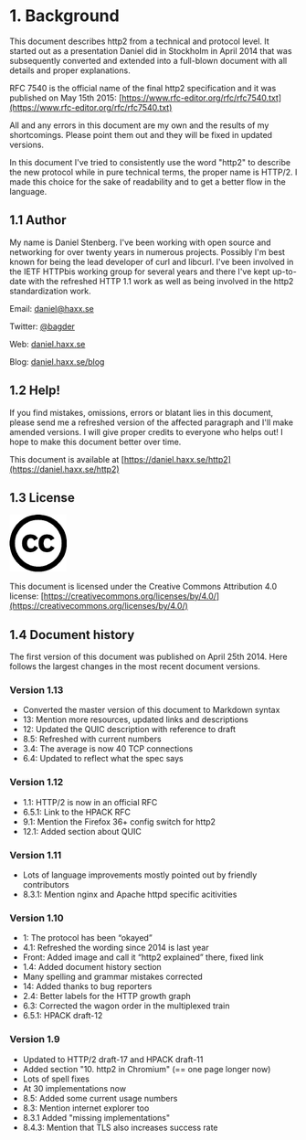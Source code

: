 # 1. Background

This document describes http2 from a technical and protocol level. It started out as a presentation Daniel did in Stockholm in April 2014 that was subsequently converted and extended into a full-blown document with all details and proper explanations.

RFC 7540 is the official name of the final http2 specification and it was published on May 15th 2015: [https://www.rfc-editor.org/rfc/rfc7540.txt](https://www.rfc-editor.org/rfc/rfc7540.txt)

All and any errors in this document are my own and the results of my shortcomings. Please point them out and they will be fixed in updated versions.

In this document I've tried to consistently use the word "http2" to describe the new protocol while in pure technical terms, the proper name is HTTP/2. I made this choice for the sake of readability and to get a better flow in the language.

## 1.1 Author

My name is Daniel Stenberg. I've been working with open source and networking for over twenty years in numerous projects. Possibly I'm best known for being the lead developer of curl and libcurl. I've been involved in the IETF HTTPbis working group for several years and there I've kept up-to-date with the refreshed HTTP 1.1 work as well as being involved in the http2 standardization work.

Email: daniel@haxx.se

Twitter: [@bagder](https://twitter.com/bagder)

Web: [daniel.haxx.se](https://daniel.haxx.se/)

Blog: [daniel.haxx.se/blog](https://daniel.haxx.se/blog/)

## 1.2 Help!

If you find mistakes, omissions, errors or blatant lies in this document, please send me a refreshed version of the affected paragraph and I'll make amended versions. I will give proper credits to everyone who helps out! I hope to make this document better over time.

This document is available at [https://daniel.haxx.se/http2](https://daniel.haxx.se/http2)

## 1.3 License

![](https://raw.githubusercontent.com/bagder/http2-explained/master/images/creative-commons.png)

This document is licensed under the Creative Commons Attribution 4.0 license: [https://creativecommons.org/licenses/by/4.0/](https://creativecommons.org/licenses/by/4.0/)

## 1.4 Document history

The first version of this document was published on April 25th 2014. Here follows the largest changes in the most recent document versions.

### Version 1.13

* Converted the master version of this document to Markdown syntax
* 13: Mention more resources, updated links and descriptions 
* 12: Updated the QUIC description with reference to draft 
* 8.5: Refreshed with current numbers 
* 3.4: The average is now 40 TCP connections 
* 6.4: Updated to reflect what the spec says 

### Version 1.12

* 1.1: HTTP/2 is now in an official RFC 
* 6.5.1: Link to the HPACK RFC 
* 9.1: Mention the Firefox 36+ config switch for http2 
* 12.1: Added section about QUIC 

### Version 1.11

* Lots of language improvements mostly pointed out by friendly contributors 
* 8.3.1: Mention nginx and Apache httpd specific acitivities 

### Version 1.10

* 1: The protocol has been “okayed” 
* 4.1: Refreshed the wording since 2014 is last year 
* Front: Added image and call it “http2 explained” there, fixed link 
* 1.4: Added document history section 
* Many spelling and grammar mistakes corrected 
* 14: Added thanks to bug reporters 
* 2.4: Better labels for the HTTP growth graph 
* 6.3: Corrected the wagon order in the multiplexed train 
* 6.5.1: HPACK draft-12 

### Version 1.9

* Updated to HTTP/2 draft-17 and HPACK draft-11  
* Added section "10. http2 in Chromium" \(== one page longer now\)  
* Lots of spell fixes  
* At 30 implementations now  
* 8.5: Added some current usage numbers  
* 8.3: Mention internet explorer too  
* 8.3.1 Added "missing implementations"  
* 8.4.3: Mention that TLS also increases success rate

